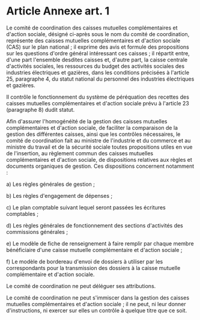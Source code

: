 # Article Annexe art. 1

Le comité de coordination des caisses mutuelles complémentaires et d'action sociale, désigné ci-après sous le nom du comité de coordination, représente des caisses mutuelles complémentaires et d'action sociale (CAS) sur le plan national ; il exprime des avis et formule des propositions sur les questions d'ordre général intéressant ces caisses ; il répartit entre, d'une part l'ensemble desdites caisses et, d'autre part, la caisse centrale d'activités sociales, les ressources du budget des activités sociales des industries électriques et gazières, dans les conditions précisées à l'article 25, paragraphe 4, du statut national du personnel des industries électriques et gazières.

Il contrôle le fonctionnement du système de péréquation des recettes des caisses mutuelles complémentaires et d'action sociale prévu à l'article 23 (paragraphe 8) dudit statut.

Afin d'assurer l'homogénéité de la gestion des caisses mutuelles complémentaires et d'action sociale, de faciliter la comparaison de la gestion des différentes caisses, ainsi que les contrôles nécessaires, le comité de coordination fait au ministre de l'industrie et du commerce et au ministre du travail et de la sécurité sociale toutes propositions utiles en vue de l'insertion, au règlement commun des caisses mutuelles complémentaires et d'action sociale, de dispositions relatives aux règles et documents organiques de gestion. Ces dispositions concernent notamment :

a) Les règles générales de gestion ;

b) Les règles d'engagement de dépenses ;

c) Le plan comptable suivant lequel seront passées les écritures comptables ;

d) Les règles générales de fonctionnement des sections d'activités des commissions générales ;

e) Le modèle de fiche de renseignement à faire remplir par chaque membre bénéficiaire d'une caisse mutuelle complémentaire et d'action sociale ;

f) Le modèle de bordereau d'envoi de dossiers à utiliser par les correspondants pour la transmission des dossiers à la caisse mutuelle complémentaire et d'action sociale.

Le comité de coordination ne peut déléguer ses attributions.

Le comité de coordination ne peut s'immiscer dans la gestion des caisses mutuelles complémentaires et d'action sociale ; il ne peut, ni leur donner d'instructions, ni exercer sur elles un contrôle à quelque titre que ce soit.
